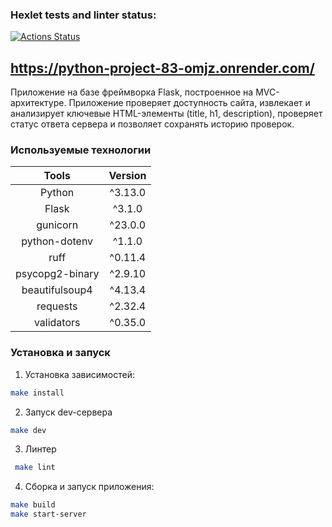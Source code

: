### Hexlet tests and linter status:
[![Actions Status](https://github.com/lasnick7/python-project-83/actions/workflows/hexlet-check.yml/badge.svg)](https://github.com/lasnick7/python-project-83/actions)

## https://python-project-83-omjz.onrender.com/

Приложение на базе фреймворка Flask, построенное на MVC-архитектуре. Приложение проверяет доступность сайта, извлекает и анализирует ключевые HTML-элементы (title, h1, description), проверяет статус ответа сервера и позволяет сохранять историю проверок.

### Используемые технологии
|     Tools      | Version |
|:--------------:|:-------:|
|     Python     | ^3.13.0 |
|     Flask      | ^3.1.0  |
|     gunicorn   | ^23.0.0 |
| python-dotenv  | ^1.1.0  |
|     ruff       | ^0.11.4 |
| psycopg2-binary| ^2.9.10 |
| beautifulsoup4 | ^4.13.4 |
|     requests   | ^2.32.4 |
|     validators | ^0.35.0 |

### Установка и запуск

1. Установка зависимостей:
   
```bash
make install
```

2. Запуск dev-сервера

```bash
make dev
```

3. Линтер
   
```bash
 make lint
```

4. Сборка и запуск приложения:
   
```bash
make build
make start-server
```